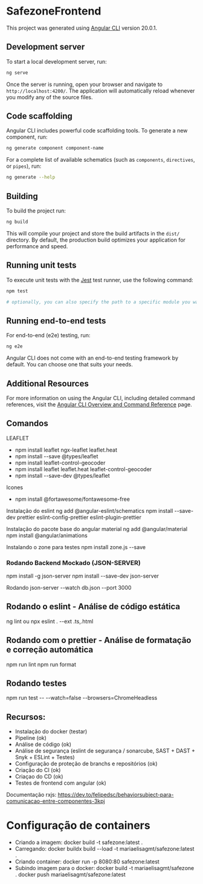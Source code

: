 # SafezoneFrontend

This project was generated using [Angular CLI](https://github.com/angular/angular-cli) version 20.0.1.

## Development server

To start a local development server, run:

```bash
ng serve
```

Once the server is running, open your browser and navigate to `http://localhost:4200/`. The application will automatically reload whenever you modify any of the source files.

## Code scaffolding

Angular CLI includes powerful code scaffolding tools. To generate a new component, run:

```bash
ng generate component component-name
```

For a complete list of available schematics (such as `components`, `directives`, or `pipes`), run:

```bash
ng generate --help
```

## Building

To build the project run:

```bash
ng build
```

This will compile your project and store the build artifacts in the `dist/` directory. By default, the production build optimizes your application for performance and speed.

## Running unit tests

To execute unit tests with the [Jest](https://jestjs.io/) test runner, use the following command:

```bash
npm test

# optionally, you can also specify the path to a specific module you want to test
```

## Running end-to-end tests

For end-to-end (e2e) testing, run:

```bash
ng e2e
```

Angular CLI does not come with an end-to-end testing framework by default. You can choose one that suits your needs.

## Additional Resources

For more information on using the Angular CLI, including detailed command references, visit the [Angular CLI Overview and Command Reference](https://angular.dev/tools/cli) page.

## Comandos

LEAFLET

- npm install leaflet ngx-leaflet leaflet.heat
- npm install --save @types/leaflet
- npm install leaflet-control-geocoder
- npm install leaflet leaflet.heat leaflet-control-geocoder
- npm install --save-dev @types/leaflet

Icones

- npm install @fortawesome/fontawesome-free

Instalação do eslint
ng add @angular-eslint/schematics
npm install --save-dev prettier eslint-config-prettier eslint-plugin-prettier

Instalação do pacote base do angular material
ng add @angular/material
npm install @angular/animations

Instalando o zone para testes
npm install zone.js --save

### Rodando Backend Mockado (JSON-SERVER)

npm install -g json-server
npm install --save-dev json-server

Rodando
json-server --watch db.json --port 3000

## Rodando o eslint - Análise de código estática

ng lint ou npx eslint . --ext .ts,.html

## Rodando com o prettier - Análise de formatação e correção automática

npm run lint
npm run format

## Rodando testes

npm run test -- --watch=false --browsers=ChromeHeadless

## Recursos:

- Instalação do docker (testar)
- Pipeline (ok)
- Análise de código (ok)
- Análise de segurança (eslint de segurança / sonarcube,
  SAST + DAST + Snyk + ESLint + Testes)
- Configuração de proteção de branchs e repositórios (ok)
- Criação do CI (ok)
- Criaçao do CD (ok)
- Testes de frontend com angular (ok)

Documentação rxjs: https://dev.to/felipedsc/behaviorsubject-para-comunicacao-entre-componentes-3kpj

# Configuração de containers 

- Criando a imagem:
docker build -t safezone:latest .
- Carregando:
docker buildx build --load -t mariaelisagmt/safezone:latest .
- Criando container:
docker run -p 8080:80 safezone:latest
- Subindo imagem para o docker:
docker build -t mariaelisagmt/safezone .
docker push mariaelisagmt/safezone:latest